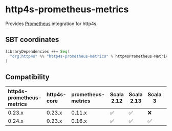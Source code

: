 # http4s-prometheus-metrics

Provides [Prometheus](https://prometheus.io/) integration for http4s.

## SBT coordinates

```scala
libraryDependencies ++= Seq(
  "org.http4s" %% "http4s-prometheus-metrics" % http4sPrometheus-MetricsV
)
```

## Compatibility

| http4s-prometheus-metrics | http4s-core | prometheus-metrics | Scala 2.12 | Scala 2.13 | Scala 3 | Status |
|:--------------------------|:------------|:-------------------|------------|------------|---------|:-------|
| 0.23.x                    | 0.23.x      | 0.11.x             | ✅         | ✅         | ❌      | EOL    |
| 0.24.x                    | 0.23.x      | 0.16.x             | ✅         | ✅         | ✅      | Stable |

[prometheus-metrics]: https://com-lihaoyi.github.io/prometheus-metrics/
